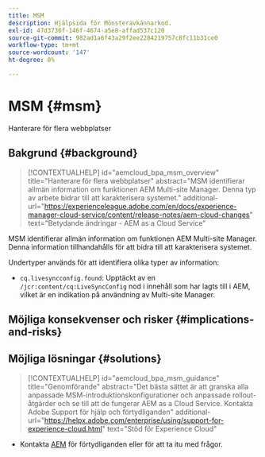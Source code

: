 ```yaml
---
title: MSM
description: Hjälpsida för Mönsteravkännarkod.
exl-id: 47d3736f-146f-4674-a5e8-affad537c120
source-git-commit: 982ad1a6f43a29f2ee2284219757c8fc11b31ce0
workflow-type: tm+mt
source-wordcount: '147'
ht-degree: 0%

---
```


# MSM {#msm}

Hanterare för flera webbplatser

## Bakgrund {#background}

>[!CONTEXTUALHELP]
>id="aemcloud_bpa_msm_overview"
>title="Hanterare för flera webbplatser"
>abstract="MSM identifierar allmän information om funktionen AEM Multi-site Manager. Denna typ av arbete bidrar till att karakterisera systemet."
>additional-url="https://experienceleague.adobe.com/en/docs/experience-manager-cloud-service/content/release-notes/aem-cloud-changes" text="Betydande ändringar - AEM as a Cloud Service"

MSM identifierar allmän information om funktionen AEM Multi-site Manager. Denna information tillhandahålls för att bidra till att karakterisera systemet.

Undertyper används för att identifiera olika typer av information:

* `cq.livesyncconfig.found`: Upptäckt av en `/jcr:content/cq:LiveSyncConfig` nod i innehåll som har lagts till i AEM, vilket är en indikation på användning av Multi-site Manager.

## Möjliga konsekvenser och risker {#implications-and-risks}


## Möjliga lösningar {#solutions}

>[!CONTEXTUALHELP]
>id="aemcloud_bpa_msm_guidance"
>title="Genomförande"
>abstract="Det bästa sättet är att granska alla anpassade MSM-introduktionskonfigurationer och anpassade rollout-åtgärder och se till att de fungerar AEM as a Cloud Service. Kontakta Adobe Support för hjälp och förtydliganden"
>additional-url="https://helpx.adobe.com/enterprise/using/support-for-experience-cloud.html" text="Stöd för Experience Cloud"

* Kontakta [AEM](https://helpx.adobe.com/enterprise/using/support-for-experience-cloud.html) för förtydliganden eller för att ta itu med frågor.
